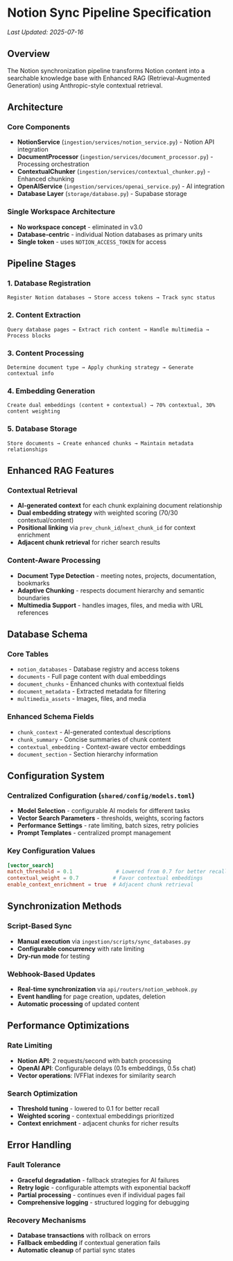 # Notion Sync Pipeline Specification

*Last Updated: 2025-07-16*

## Overview

The Notion synchronization pipeline transforms Notion content into a searchable knowledge base with Enhanced RAG (Retrieval-Augmented Generation) using Anthropic-style contextual retrieval.

## Architecture

### Core Components
- **NotionService** (`ingestion/services/notion_service.py`) - Notion API integration
- **DocumentProcessor** (`ingestion/services/document_processor.py`) - Processing orchestration
- **ContextualChunker** (`ingestion/services/contextual_chunker.py`) - Enhanced chunking
- **OpenAIService** (`ingestion/services/openai_service.py`) - AI integration
- **Database Layer** (`storage/database.py`) - Supabase storage

### Single Workspace Architecture
- **No workspace concept** - eliminated in v3.0
- **Database-centric** - individual Notion databases as primary units
- **Single token** - uses `NOTION_ACCESS_TOKEN` for access

## Pipeline Stages

### 1. Database Registration
```
Register Notion databases → Store access tokens → Track sync status
```

### 2. Content Extraction
```
Query database pages → Extract rich content → Handle multimedia → Process blocks
```

### 3. Content Processing
```
Determine document type → Apply chunking strategy → Generate contextual info
```

### 4. Embedding Generation
```
Create dual embeddings (content + contextual) → 70% contextual, 30% content weighting
```

### 5. Database Storage
```
Store documents → Create enhanced chunks → Maintain metadata relationships
```

## Enhanced RAG Features

### Contextual Retrieval
- **AI-generated context** for each chunk explaining document relationship
- **Dual embedding strategy** with weighted scoring (70/30 contextual/content)
- **Positional linking** via `prev_chunk_id`/`next_chunk_id` for context enrichment
- **Adjacent chunk retrieval** for richer search results

### Content-Aware Processing
- **Document Type Detection** - meeting notes, projects, documentation, bookmarks
- **Adaptive Chunking** - respects document hierarchy and semantic boundaries
- **Multimedia Support** - handles images, files, and media with URL references

## Database Schema

### Core Tables
- `notion_databases` - Database registry and access tokens
- `documents` - Full page content with dual embeddings
- `document_chunks` - Enhanced chunks with contextual fields
- `document_metadata` - Extracted metadata for filtering
- `multimedia_assets` - Images, files, and media

### Enhanced Schema Fields
- `chunk_context` - AI-generated contextual descriptions
- `chunk_summary` - Concise summaries of chunk content
- `contextual_embedding` - Context-aware vector embeddings
- `document_section` - Section hierarchy information

## Configuration System

### Centralized Configuration (`shared/config/models.toml`)
- **Model Selection** - configurable AI models for different tasks
- **Vector Search Parameters** - thresholds, weights, scoring factors
- **Performance Settings** - rate limiting, batch sizes, retry policies
- **Prompt Templates** - centralized prompt management

### Key Configuration Values
```toml
[vector_search]
match_threshold = 0.1              # Lowered from 0.7 for better recall
contextual_weight = 0.7           # Favor contextual embeddings
enable_context_enrichment = true  # Adjacent chunk retrieval
```

## Synchronization Methods

### Script-Based Sync
- **Manual execution** via `ingestion/scripts/sync_databases.py`
- **Configurable concurrency** with rate limiting
- **Dry-run mode** for testing

### Webhook-Based Updates
- **Real-time synchronization** via `api/routers/notion_webhook.py`
- **Event handling** for page creation, updates, deletion
- **Automatic processing** of updated content

## Performance Optimizations

### Rate Limiting
- **Notion API**: 2 requests/second with batch processing
- **OpenAI API**: Configurable delays (0.1s embeddings, 0.5s chat)
- **Vector operations**: IVFFlat indexes for similarity search

### Search Optimization
- **Threshold tuning** - lowered to 0.1 for better recall
- **Weighted scoring** - contextual embeddings prioritized
- **Context enrichment** - adjacent chunks for richer results

## Error Handling

### Fault Tolerance
- **Graceful degradation** - fallback strategies for AI failures
- **Retry logic** - configurable attempts with exponential backoff
- **Partial processing** - continues even if individual pages fail
- **Comprehensive logging** - structured logging for debugging

### Recovery Mechanisms
- **Database transactions** with rollback on errors
- **Fallback embedding** if contextual generation fails
- **Automatic cleanup** of partial sync states